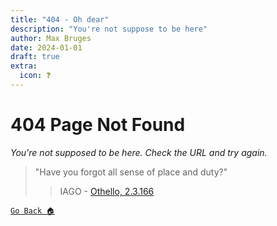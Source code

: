 ```yaml
---
title: "404 - Oh dear"
description: "You're not suppose to be here"
author: Max Bruges
date: 2024-01-01
draft: true
extra:
  icon: ❓
---
```


# 404 Page Not Found

*You're not supposed to be here. Check the URL and try again.*

> "Have you forgot all sense of place and duty?"
>> IAGO - [Othello, 2.3.166](https://www.gutenberg.org/cache/epub/100/pg100-images.html#chap26)

<div class="center">

[`Go Back 🏠`](/)

</div>
